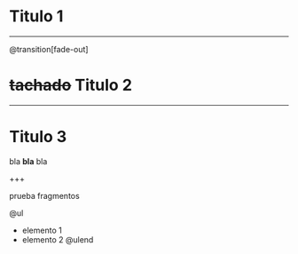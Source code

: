 # Titulo 1

---

@transition[fade-out]

# ~~tachado~~ Titulo 2

---

# Titulo 3

bla **bla** bla

+++

prueba fragmentos

@ul
- elemento 1
- elemento 2
@ulend
